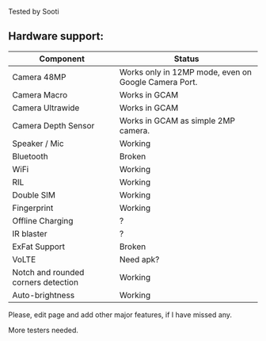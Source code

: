 Tested by Sooti

## Hardware support:
| Component | Status |
|-|-|
| Camera 48MP | Works only in 12MP mode, even on Google Camera Port. |
| Camera Macro | Works in GCAM |
| Camera Ultrawide | Works in GCAM |
| Camera Depth Sensor | Works in GCAM as simple 2MP camera. |
| Speaker / Mic | Working |
| Bluetooth | Broken |
| WiFi | Working |
| RIL | Working |
| Double SIM | Working |
| Fingerprint | Working |
| Offline Charging | ? |
| IR blaster | ? |
| ExFat Support | Broken |
| VoLTE | Need apk? |
| Notch and rounded corners detection | Working |
| Auto-brightness | Working |

Please, edit page and add other major features, if I have missed any.

More testers needed.